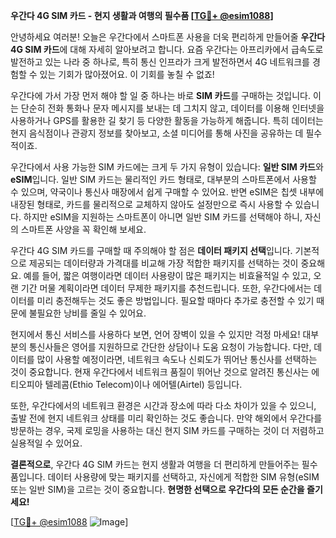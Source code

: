 **우간다 4G SIM 카드 - 현지 생활과 여행의 필수품 [[TG💪+ @esim1088](https://t.me/s/esim1088)]**

안녕하세요 여러분! 오늘은 우간다에서 스마트폰 사용을 더욱 편리하게 만들어줄 **우간다 4G SIM 카드**에 대해 자세히 알아보려고 합니다. 요즘 우간다는 아프리카에서 급속도로 발전하고 있는 나라 중 하나로, 특히 통신 인프라가 크게 발전하면서 4G 네트워크를 경험할 수 있는 기회가 많아졌어요. 이 기회를 놓칠 수 없죠!

우간다에 가서 가장 먼저 해야 할 일 중 하나는 바로 **SIM 카드**를 구매하는 것입니다. 이는 단순히 전화 통화나 문자 메시지를 보내는 데 그치지 않고, 데이터를 이용해 인터넷을 사용하거나 GPS를 활용한 길 찾기 등 다양한 활동을 가능하게 해줍니다. 특히 데이터는 현지 음식점이나 관광지 정보를 찾아보고, 소셜 미디어를 통해 사진을 공유하는 데 필수적이죠.

우간다에서 사용 가능한 SIM 카드에는 크게 두 가지 유형이 있습니다: **일반 SIM 카드**와 **eSIM**입니다. 일반 SIM 카드는 물리적인 카드 형태로, 대부분의 스마트폰에서 사용할 수 있으며, 약국이나 통신사 매장에서 쉽게 구매할 수 있어요. 반면 eSIM은 칩셋 내부에 내장된 형태로, 카드를 물리적으로 교체하지 않아도 설정만으로 즉시 사용할 수 있습니다. 하지만 eSIM을 지원하는 스마트폰이 아니면 일반 SIM 카드를 선택해야 하니, 자신의 스마트폰 사양을 꼭 확인해 보세요.

우간다 4G SIM 카드를 구매할 때 주의해야 할 점은 **데이터 패키지 선택**입니다. 기본적으로 제공되는 데이터량과 가격대를 비교해 가장 적합한 패키지를 선택하는 것이 중요해요. 예를 들어, 짧은 여행이라면 데이터 사용량이 많은 패키지는 비효율적일 수 있고, 오랜 기간 머물 계획이라면 데이터 무제한 패키지를 추천드립니다. 또한, 우간다에서는 데이터를 미리 충전해두는 것도 좋은 방법입니다. 필요할 때마다 추가로 충전할 수 있기 때문에 불필요한 낭비를 줄일 수 있어요.

현지에서 통신 서비스를 사용하다 보면, 언어 장벽이 있을 수 있지만 걱정 마세요! 대부분의 통신사들은 영어를 지원하므로 간단한 상담이나 도움 요청이 가능합니다. 다만, 데이터를 많이 사용할 예정이라면, 네트워크 속도나 신뢰도가 뛰어난 통신사를 선택하는 것이 중요합니다. 현재 우간다에서 네트워크 품질이 뛰어난 것으로 알려진 통신사는 에티오피아 텔레콤(Ethio Telecom)이나 에어텔(Airtel) 등입니다.

또한, 우간다에서의 네트워크 환경은 시간과 장소에 따라 다소 차이가 있을 수 있으니, 출발 전에 현지 네트워크 상태를 미리 확인하는 것도 좋습니다. 만약 해외에서 우간다를 방문하는 경우, 국제 로밍을 사용하는 대신 현지 SIM 카드를 구매하는 것이 더 저렴하고 실용적일 수 있어요.

**결론적으로**, 우간다 4G SIM 카드는 현지 생활과 여행을 더 편리하게 만들어주는 필수품입니다. 데이터 사용량에 맞는 패키지를 선택하고, 자신에게 적합한 SIM 유형(eSIM 또는 일반 SIM)을 고르는 것이 중요합니다. **현명한 선택으로 우간다의 모든 순간을 즐기세요!** 

[[TG💪+ @esim1088](https://t.me/s/esim1088) ![Image](https://i.postimg.cc/Y0z9fWf4/image.png)]